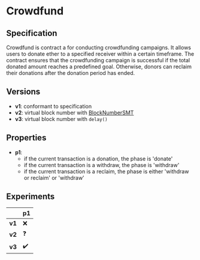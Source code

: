 # Crowdfund

## Specification

Crowdfund is contract a for conducting crowdfunding campaigns. It allows users
to donate ether to a specified receiver within a certain timeframe. The
contract ensures that the crowdfunding campaign is successful if the total
donated amount reaches a predefined goal. Otherwise, donors can reclaim their
donations after the donation period has ended.

## Versions

- **v1**: conformant to specification
- **v2**: virtual block number with [BlockNumberSMT](../../smtCheckerNotes/block_number/)
- **v3**: virtual block number with `delay()`

## Properties

- **p1**:
    - if the current transaction is a donation, the phase is 'donate'
    - if the current transaction is a withdraw, the phase is 'withdraw'
    - if the current transaction is a reclaim, the phase is either 'withdraw or reclaim' or 'withdraw'

## Experiments

|        | p1                 |
| ------ | ------------------ |
| **v1** | :x:                |
| **v2** | :question:         |
| **v3** | :heavy_check_mark: |

